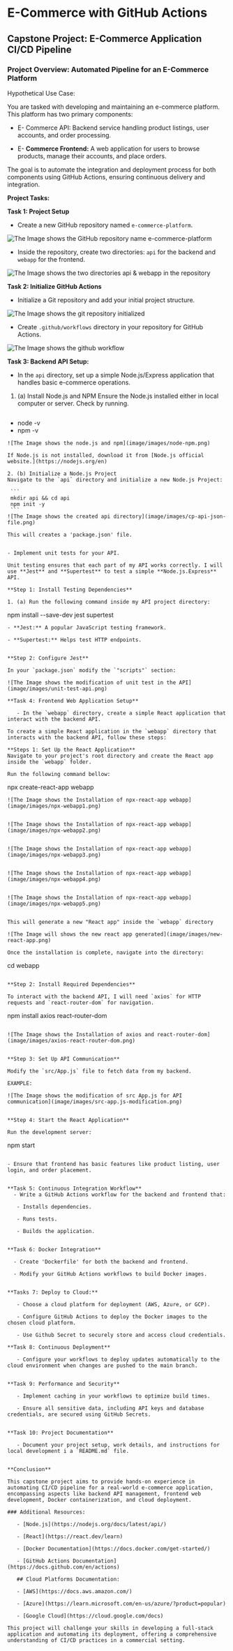 # E-Commerce with GitHub Actions

## Capstone Project: E-Commerce Application CI/CD Pipeline

### Project Overview: Automated Pipeline for an E-Commerce Platform

Hypothetical Use Case:

You are tasked with developing and maintaining an e-commerce platform. This platform has two primary components:

   - E- Commerce API: Backend service handling product listings, user accounts, and order processing.

   - E- **Commerce Frontend:** A web application for users to browse products, manage their accounts, and place orders.


The goal is to automate the integration and deployment process for both components using GitHub Actions, ensuring continuous delivery and integration.


**Project Tasks:**

**Task 1: Project Setup**

   - Create a new GitHub repository named `e-commerce-platform`. 

![The Image shows the GitHub repository name e-commerce-platform](image/images/ecommerce-repository.png)

   - Inside the repository, create two directories: `api` for the backend and `webapp` for the frontend.

![The Image shows the two directories api & webapp in the repository](image/images/two-directory-api-webapp.png)

**Task 2: Initialize GitHub Actions**

   - Initialize a Git repository and add your initial project structure.

![The Image shows the git repository initialized](image/images/initialize-git-repository.png)

   - Create `.github/workflows` directory in your repository for GitHub Actions.

![The Image shows the github workflow](image/images/github-workflow.png)

**Task 3: Backend API Setup:**

   - In the `api` directory, set up a simple Node.js/Express application that handles basic e-commerce operations.

1. (a) Install Node.js and NPM
Ensure the Node.js installed either in local computer or server. Check by running.

   ```
  - node -v
  - npm -v
   ```
![The Image shows the node.js and npm](image/images/node-npm.png)

If Node.js is not installed, download it from [Node.js official website.](https://nodejs.org/en)

2. (b) Initialize a Node.js Project
   Navigate to the `api` directory and initialize a new Node.js Project:

    ```
    mkdir api && cd api
    npm init -y
    ```
![The Image shows the created api directory](image/images/cp-api-json-file.png)

This will creates a 'package.json' file.


   - Implement unit tests for your API.

Unit testing ensures that each part of my API works correctly. I will use **Jest** and **Supertest** to test a simple **Node.js.Express** API.

**Step 1: Install Testing Dependencies**

1. (a) Run the following command inside my API project directory:

```
npm install --save-dev jest supertest
```
- **Jest:** A popular JavaScript testing framework.

- **Supertest:** Helps test HTTP endpoints.


**Step 2: Configure Jest**

In your `package.json` modify the `"scripts"` section:

![The Image shows the modification of unit test in the API](image/images/unit-test-api.png)

**Task 4: Frontend Web Application Setup**

   - In the `webapp` directory, create a simple React application that interact with the backend API.

To create a simple React application in the `webapp` directory that interacts with the backend API, follow these steps:

**Steps 1: Set Up the React Application**
Navigate to your project's root directory and create the React app inside the `webapp` folder.

Run the following command bellow:

```
npx create-react-app webapp
```
![The Image shows the Installation of npx-react-app webapp](image/images/npx-webapp1.png)


![The Image shows the Installation of npx-react-app webapp](image/images/npx-webapp2.png)


![The Image shows the Installation of npx-react-app webapp](image/images/npx-webapp3.png)


![The Image shows the Installation of npx-react-app webapp](image/images/npx-webapp4.png)


![The Image shows the Installation of npx-react-app webapp](image/images/npx-webapp5.png)


This will generate a new "React app" inside the `webapp` directory

![The Image will shows the new react app generated](image/images/new-react-app.png)

Once the installation is complete, navigate into the directory:

```
cd webapp
```

**Step 2: Install Required Dependencies**

To interact with the backend API, I will need `axios` for HTTP requests and `react-router-dom` for navigation.

```
npm install axios react-router-dom
```

![The Image shows the Installation of axios and react-router-dom](image/images/axios-react-router-dom.png)


**Step 3: Set Up API Communication**

Modify the `src/App.js` file to fetch data from my backend.

EXAMPLE:

![The Image shows the modification of src App.js for API communication](image/images/src-app.js-modification.png)


**Step 4: Start the React Application**

Run the development server:

```
npm start
```

- Ensure that frontend has basic features like product listing, user login, and order placement.


**Task 5: Continuous Integration Workflow**
  - Write a GitHub Actions workflow for the backend and frontend that:

   - Installs dependencies.

   - Runs tests.

   - Builds the application.


**Task 6: Docker Integration**

  - Create 'Dockerfile' for both the backend and frontend.

  - Modify your GitHub Actions workflows to build Docker images.


**Tasks 7: Deploy to Cloud:**

   - Choose a cloud platform for deployment (AWS, Azure, or GCP).

   - Configure GitHub Actions to deploy the Docker images to the chosen cloud platform.

   - Use Github Secret to securely store and access cloud credentials.

**Task 8: Continuous Deployment** 
   
   - Configure your workflows to deploy updates automatically to the cloud environment when changes are pushed to the main branch.


**Task 9: Performance and Security** 
   
   - Implement caching in your workflows to optimize build times.

   - Ensure all sensitive data, including API keys and database credentials, are secured using GitHub Secrets.


**Task 10: Project Documentation** 

   - Document your project setup, work details, and instructions for local development i a `README.md` file.


**Conclusion**

This capstone project aims to provide hands-on experience in automating CI/CD pipeline for a real-world e-commerce application, encompassing aspects like backend API management, frontend web development, Docker containerization, and cloud deployment.

### Additional Resources:

   - [Node.js](https://nodejs.org/docs/latest/api/)

   - [React](https://react.dev/learn)

   - [Docker Documentation](https://docs.docker.com/get-started/)

   - [GitHub Actions Documentation](https://docs.github.com/en/actions)

   ## Cloud Platforms Documentation:

   - [AWS](https://docs.aws.amazon.com/)

   - [Azure](https://learn.microsoft.com/en-us/azure/?product=popular)

   - [Google Cloud](https://cloud.google.com/docs)

This project will challenge your skills in developing a full-stack application and automating its deployment, offering a comprehensive understanding of CI/CD practices in a commercial setting.
